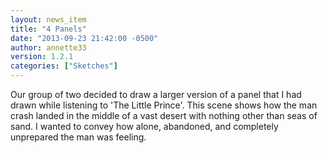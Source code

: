 ```yaml
---
layout: news_item
title: "4 Panels"
date: "2013-09-23 21:42:00 -0500"
author: annette33
version: 1.2.1
categories: ["Sketches"]
---
```


Our group of two decided to draw a larger version of a panel that I had drawn while listening to 'The Little Prince'. This scene shows how the man crash landed in the middle of a vast desert with nothing other than seas of sand. I wanted to convey how alone, abandoned, and completely unprepared the man was feeling.